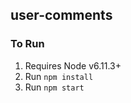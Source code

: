 ## user-comments

### To Run

1. Requires Node v6.11.3+
2. Run ```npm install```
3. Run ```npm start```
